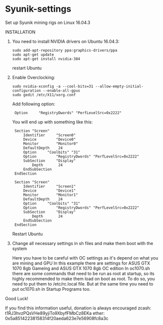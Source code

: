 # Syunik-settings
Set up Syunik mining rigs on Linux 16.04.3

INSTALLATION

1. You need to install NVIDIA drivers on Ubuntu 16.04.3:
    ```
    sudo add-apt-repository ppa:graphics-drivers/ppa 
    sudo apt-get update
    sudo apt-get install nvidia-384
    ```  
    restart Ubuntu
    
2. Enable Overclocking:
    ```
    sudo nvidia-xconfig -a --cool-bits=31 --allow-empty-initial-configuration --enable-all-gpus
    sudo gedit /etc/X11/xorg.conf
    ```
    Add following option:
    
        Option     "RegistryDwords" "PerfLevelSrc=0x2222"
        
    You will end up with something like this:
    
        Section "Screen"
            Identifier     "Screen0"
            Device         "Device0"
            Monitor        "Monitor0"
            DefaultDepth    24
            Option	   "Coolbits" "31"
            Option         "RegistryDwords" "PerfLevelSrc=0x2222"
            SubSection     "Display"
                Depth       24
            EndSubSection
        EndSection

        Section "Screen"
            Identifier     "Screen1"
            Device         "Device1"
            Monitor        "Monitor1"
            DefaultDepth    24
            Option	   "Coolbits" "31"
            Option         "RegistryDwords" "PerfLevelSrc=0x2222"
            SubSection     "Display"
                Depth       24
            EndSubSection
        EndSection
        
    Restart Ubuntu
    
3. Change all necessary settings in sh files and make them boot with the system
    
    Here you have to be careful with OC settings as it's depend on what you are mining and GPU
    In this example there are settings for ASUS GTX 1070 8gb Gameing and ASUS GTX 1070 8gb OC edition
    In oc1070.sh there are some commands that need to be run as root at startup, so its highly recommended
    to make them load on boot as root. To do so, you need to put them to /etc/rc.local file. But at the same
    time you need to put oc1070.sh in Startup Programs too.

Good Luck!

If you find this information useful, donation is always encouraged
zcash: t1RJ3hvzPQsVHe89yjiTo9XbyfFMbCz8EKa
ether: 0x5a85142238158314f20aeda623e7e56908fc8a3c
